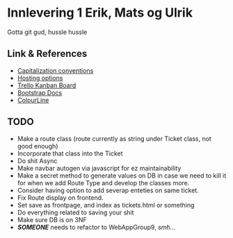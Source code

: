 # Innlevering 1 Erik, Mats og Ulrik
Gotta git gud, hussle hussle


## Link & References
- [Capitalization conventions](https://docs.microsoft.com/en-us/dotnet/standard/design-guidelines/capitalization-conventions)
- [Hosting options](https://docs.microsoft.com/en-us/aspnet/core/host-and-deploy/?view=aspnetcore-5.0)
- [Trello Kanban Board](https://trello.com/b/Mz4hNbRH/webapp-kanban)
- [Bootstrap Docs](https://getbootstrap.com/docs/4.1/getting-started/introduction/#css)
- [ColourLine](https://www.colorline.no/)

## TODO
- Make a route class (route currently as string under Ticket class, not good enough)
- Incorporate that class into the Ticket
- Do shit Async
- Make navbar autogen via javascript for ez maintainability
- Make a secret method to generate values on DB in case we need to kill it for when we add Route Type and develop the classes more.
- Consider having option to add severap enteties on same ticket.
- Fix Route display on frontend.
- Set save as frontpage, and index as tickets.html or something
- Do everything related to saving your shit
- Make sure DB is on 3NF
- ***SOMEONE*** needs to refactor to WebAppGroup9, *smh...*